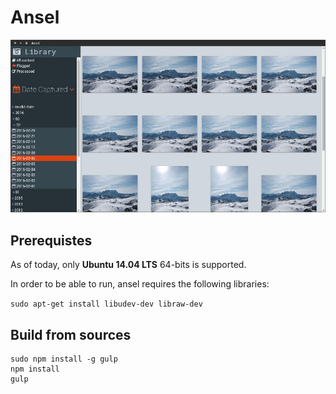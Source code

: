 # Ansel

![](ansel.jpg)

## Prerequistes

As of today, only **Ubuntu 14.04 LTS** 64-bits is supported.

In order to be able to run, ansel requires the following libraries:

`sudo apt-get install libudev-dev libraw-dev`

## Build from sources

```
sudo npm install -g gulp
npm install
gulp
```
